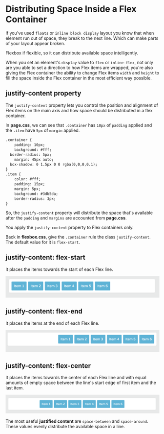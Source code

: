 # Distributing Space Inside a Flex Container

If you've used ```floats``` or ```inline block display``` layout you know that when element run out of space, they break to the next line. Which can make parts of your layout appear broken.

Flexbox if flexible, so it can distribute available space intelligently.

When you set an element's ```display``` value to ```flex``` or ```inline-flex```, not only are you able to set a direction to how Flex items are wrapped, you're also giving the Flex container the ability to change Flex items ```width``` and ```height``` to fill the space inside the Flex container in the most efficient way possible.

## justify-content property

The ```justify-content``` property lets you control the position and alignment of Flex items on the main axis and how space should be distributed in a flex container.

In **page.css**, we can see that ```.container``` has ```10px``` of ```padding``` applied and the ```.item``` have ```5px``` of ```margin``` applied.

```
.container {
	padding: 10px;
	background: #fff;
  border-radius: 5px;
	margin: 45px auto;
  box-shadow: 0 1.5px 0 0 rgba(0,0,0,0.1);
}
.item {
	color: #fff;
	padding: 15px;
	margin: 5px;	
	background: #3db5da;
	border-radius: 3px;
}
```
So, the ```justify-content``` property will distribute the space that's available after the ```padding``` and ```margins``` are accounted from **page.css**.

You apply the ```justify-content``` property to Flex containers only.

Back in **flexbox.css**, give the ```.container``` rule the class ```justify-content```. The default value for it is ```flex-start```.

## justify-content: flex-start

It places the items towards the start of each Flex line.

<kbd>![alt text](img/start.png "screenshot")</kbd>

## justify-content: flex-end

It places the items at the end of each Flex line.

<kbd>![alt text](img/end.png "screenshot")</kbd>

## justify-content: flex-center

It places the items towards the center of each Flex line and with equal amounts of empty space between the line's start edge of first item and the last item.

<kbd>![alt text](img/center.png "screenshot")</kbd>

The most useful **justified content** are ```space-between``` and ```space-around```. These values evenly distribute the available space in a line.